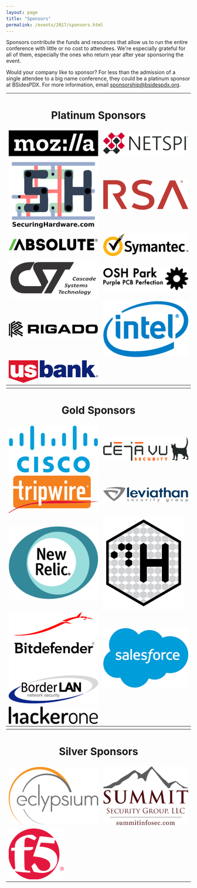 ```yaml
---
layout: page
title: "Sponsors"
permalink: /events/2017/sponsors.html
---
```


Sponsors contribute the funds and resources that allow us to run the entire conference with little or no cost to attendees. We're especially grateful for all of them, especially the ones who return year after year sponsoring the event.

Would your company like to sponsor? For less than the admission of a single attendee to a big name conference, they could be a platinum sponsor at BSidesPDX. For more information, email <a href="mailto:sponsorship@bsidespdx.org">sponsorship@bsidespdx.org</a>.

<TABLE cellpadding="20" width="90%" align="center">
<tr><th colspan="2"><h1><b>Platinum Sponsors</b></h1></th></tr>
<tr><td><img src="/images/2017/moz-logo-bw-rgb.png"></td>
<td><img src="/images/2017/NETSPI.png"></td></tr>
<tr><td><img src="/images/2017/SecuringHardware.png"></td>
<td><img src="/images/2017/RSA_Logo_RED_RGB.png"></td></tr>
<tr><td><img src="/images/2017/absolute.png"></td>
<td><img src="/images/2017/symantec.png"></td></tr>
<tr><td><img src="/images/2017/cst.png"></td>
<td><img src="/images/2017/oshPark.png"></td></tr>
<tr><td><img src="/images/2017/Rigado.png"></td>
<td><img src="/images/2017/intel.png"></td></tr>
<tr><td><img src="/images/2017/usbank.png"></td>
<td></tr>
<tr><th colspan="2"></th></tr>
<tr><th colspan="2"><h1><b>Gold Sponsors</b></h1></th></tr>
<tr><td><img src="/images/2017/Cisco.png"></td>
<td><img src="/images/2017/DejaVu.png"></td></tr>
<tr><td><img src="/images/2017/tripwire.png"></td>
<td><img src="/images/2017/leviathan.svg"></td></tr>
<tr><td><img src="/images/2017/newRelic.png"></td>
<td><img src="/images/2017/ControlH.png"></td></tr>
<tr><td><img src="/images/2017/BD_BorderLAN.png"></td>
<td><img src="/images/2017/Salesforce.png"></td></tr>
<tr><td><img src="/images/2017/HackerOne.png"></td>
<td></td></tr>
<tr><th colspan="2"></th></tr>
<tr><th colspan="2"><h1><b>Silver Sponsors</b></h1></th></tr>
<tr><td><img src="/images/2017/eclypsium.png"></td>
<td><img src="/images/2017/summit.png"></td></tr>
<tr><td><img src="/images/2017/f5.png"></td>
<td></td></tr>
</table>
